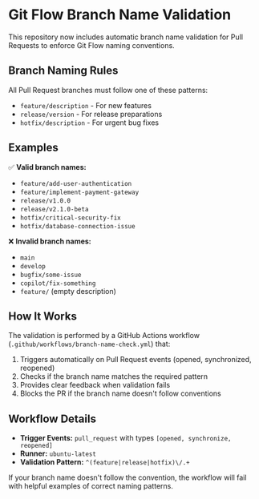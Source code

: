 # Git Flow Branch Name Validation

This repository now includes automatic branch name validation for Pull Requests to enforce Git Flow naming conventions.

## Branch Naming Rules

All Pull Request branches must follow one of these patterns:

- `feature/description` - For new features
- `release/version` - For release preparations  
- `hotfix/description` - For urgent bug fixes

## Examples

✅ **Valid branch names:**
- `feature/add-user-authentication`
- `feature/implement-payment-gateway`
- `release/v1.0.0`
- `release/v2.1.0-beta`
- `hotfix/critical-security-fix`
- `hotfix/database-connection-issue`

❌ **Invalid branch names:**
- `main`
- `develop`
- `bugfix/some-issue`
- `copilot/fix-something`
- `feature/` (empty description)

## How It Works

The validation is performed by a GitHub Actions workflow (`.github/workflows/branch-name-check.yml`) that:

1. Triggers automatically on Pull Request events (opened, synchronized, reopened)
2. Checks if the branch name matches the required pattern
3. Provides clear feedback when validation fails
4. Blocks the PR if the branch name doesn't follow conventions

## Workflow Details

- **Trigger Events:** `pull_request` with types `[opened, synchronize, reopened]`
- **Runner:** `ubuntu-latest`
- **Validation Pattern:** `^(feature|release|hotfix)\/.+`

If your branch name doesn't follow the convention, the workflow will fail with helpful examples of correct naming patterns.